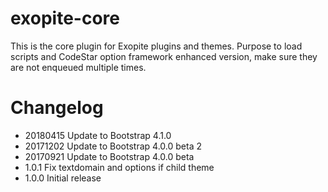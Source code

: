 # exopite-core
This is the core plugin for Exopite plugins and themes. Purpose to load scripts and CodeStar option framework enhanced version, make sure they are not enqueued multiple times.

# Changelog

* 20180415 Update to Bootstrap 4.1.0
* 20171202 Update to Bootstrap 4.0.0 beta 2
* 20170921 Update to Bootstrap 4.0.0 beta
* 1.0.1 Fix textdomain and options if child theme
* 1.0.0 Initial release

